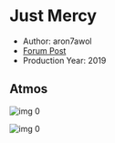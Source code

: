 # Just Mercy

* Author: aron7awol
* [Forum Post](https://www.avsforum.com/threads/bass-eq-for-filtered-movies.2995212/post-59447794)
* Production Year: 2019

## Atmos

![img 0](https://i.imgur.com/MCWJHQu.jpg)

![img 0](https://i.imgur.com/yadPXWW.png)

